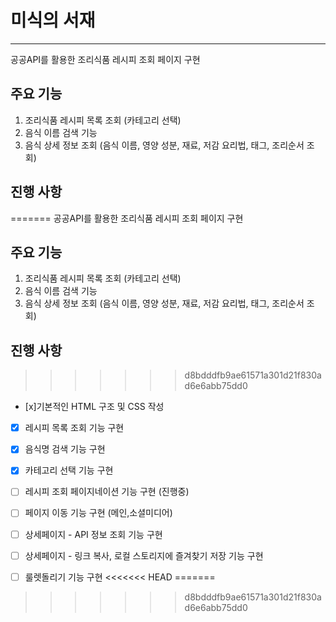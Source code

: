 # 미식의 서재
-----
공공API를 활용한 조리식품 레시피 조회 페이지 구현

## 주요 기능

1. 조리식품 레시피 목록 조회 (카테고리 선택)
2. 음식 이름 검색 기능
3. 음식 상세 정보 조회 (음식 이름, 영양 성분, 재료, 저감 요리법, 태그, 조리순서 조회)

## 진행 사항

=======
공공API를 활용한 조리식품 레시피 조회 페이지 구현

주요 기능 
------------------------------
1. 조리식품 레시피 목록 조회 (카테고리 선택) 
2. 음식 이름 검색 기능
3. 음식 상세 정보 조회 (음식 이름, 영양 성분, 재료, 저감 요리법, 태그, 조리순서 조회)


진행 사항
-----------------------------
>>>>>>> d8bdddfb9ae61571a301d21f830ad6e6abb75dd0
- [x]기본적인 HTML 구조 및 CSS 작성
- [x] 레시피 목록 조회 기능 구현
- [x] 음식명 검색 기능 구현
- [x] 카테고리 선택 기능 구현
- [ ] 레시피 조회 페이지네이션 기능 구현 (진행중)
- [ ] 페이지 이동 기능 구현 (메인,소셜미디어)
- [ ] 상세페이지 - API 정보 조회 기능 구현
- [ ] 상세페이지 - 링크 복사, 로컬 스토리지에 즐겨찾기 저장 기능 구현
- [ ] 룰렛돌리기 기능 구현
<<<<<<< HEAD
=======
      

>>>>>>> d8bdddfb9ae61571a301d21f830ad6e6abb75dd0
